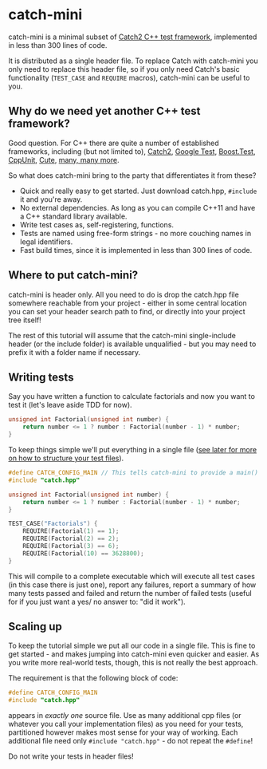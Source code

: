 # catch-mini

catch-mini is a minimal subset of [Catch2 C++ test framework](https://github.com/catchorg/Catch2), implemented in less than 300 lines of code.  

It is distributed as a single header file. To replace Catch with catch-mini you only need to replace this header file, so if you only need Catch's basic functionality (`TEST_CASE` and `REQUIRE` macros), catch-mini can be useful to you.

## Why do we need yet another C++ test framework?

Good question. For C++ there are quite a number of established frameworks, including (but not limited to),
[Catch2](https://github.com/catchorg/Catch2),
[Google Test](http://code.google.com/p/googletest/),
[Boost.Test](http://www.boost.org/doc/libs/1_49_0/libs/test/doc/html/index.html),
[CppUnit](http://sourceforge.net/apps/mediawiki/cppunit/index.php?title=Main_Page),
[Cute](http://r2.ifs.hsr.ch/cute),
[many, many more](http://en.wikipedia.org/wiki/List_of_unit_testing_frameworks#C.2B.2B).

So what does catch-mini bring to the party that differentiates it from these?

* Quick and really easy to get started. Just download catch.hpp, `#include` it and you're away.
* No external dependencies. As long as you can compile C++11 and have a C++ standard library available.
* Write test cases as, self-registering, functions.
* Tests are named using free-form strings - no more couching names in legal identifiers.
* Fast build times, since it is implemented in less than 300 lines of code.

## Where to put catch-mini?

catch-mini is header only. All you need to do is drop the catch.hpp file somewhere reachable from your project - either in some central location you can set your header search path to find, or directly into your project tree itself!

The rest of this tutorial will assume that the catch-mini single-include header (or the include folder) is available unqualified - but you may need to prefix it with a folder name if necessary.

## Writing tests

Say you have written a function to calculate factorials and now you want to test it (let's leave aside TDD for now). 

```c++
unsigned int Factorial(unsigned int number) {
    return number <= 1 ? number : Factorial(number - 1) * number;
}
```

To keep things simple we'll put everything in a single file (<a href="#scaling-up">see later for more on how to structure your test files</a>).

```c++
#define CATCH_CONFIG_MAIN // This tells catch-mini to provide a main() - only do this in one cpp file
#include "catch.hpp"

unsigned int Factorial(unsigned int number) {
    return number <= 1 ? number : Factorial(number - 1) * number;
}

TEST_CASE("Factorials") {
    REQUIRE(Factorial(1) == 1);
    REQUIRE(Factorial(2) == 2);
    REQUIRE(Factorial(3) == 6);
    REQUIRE(Factorial(10) == 3628800);
}
```

This will compile to a complete executable which will execute all test cases (in this case there is just one), report any failures, report a summary of how many tests passed and failed and return the number of failed tests (useful for if you just want a yes/ no answer to: "did it work").

<a id="scaling-up"></a>
## Scaling up

To keep the tutorial simple we put all our code in a single file. This is fine to get started - and makes jumping into catch-mini even quicker and easier. As you write more real-world tests, though, this is not really the best approach.

The requirement is that the following block of code:

```c++
#define CATCH_CONFIG_MAIN
#include "catch.hpp"
```

appears in _exactly one_ source file. Use as many additional cpp files (or whatever you call your implementation files) as you need for your tests, partitioned however makes most sense for your way of working. Each additional file need only ```#include "catch.hpp"``` - do not repeat the ```#define```!

Do not write your tests in header files!

